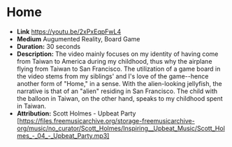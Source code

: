 # Home


* **Link** https://youtu.be/2xPxEqpFwL4
* **Medium** Augumented Reality, Board Game
* **Duration:** 30 seconds
* **Description:** The video mainly focuses on my identity of having come from Taiwan to America during my childhood, thus why the airplane flying from Taiwan to San Francisco. The utilization of a game board in the video stems from my siblings' and I's love of the game--hence another form of "Home," in a sense. With the alien-looking jellyfish, the narrative is that of an "alien" residing in San Francisco. The child with the balloon in Taiwan, on the other hand, speaks to my childhood spent in Taiwan. 
* **Attribution:** Scott Holmes - Upbeat Party [https://files.freemusicarchive.org/storage-freemusicarchive-org/music/no_curator/Scott_Holmes/Inspiring__Upbeat_Music/Scott_Holmes_-_04_-_Upbeat_Party.mp3]
